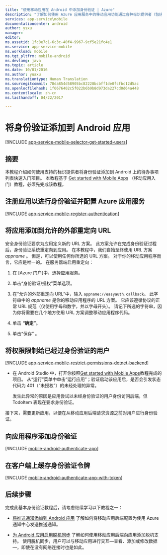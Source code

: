 ```yaml
---
title: "使用移动应用在 Android 中添加身份验证 | Azure"
description: "了解如何使用 Azure 应用服务中的移动应用功能通过各种标识提供者（包括 Google、Facebook、Twitter 和 Microsoft）对 Android 应用的用户进行身份验证。"
services: app-service\mobile
documentationcenter: android
author: ysxu
manager: 
editor: 
ms.assetid: 1fc8e7c1-6c3c-40f4-9967-9cf5e21fc4e1
ms.service: app-service-mobile
ms.workload: mobile
ms.tgt_pltfrm: mobile-android
ms.devlang: java
ms.topic: article
ms.date: 10/01/2016
ms.author: yuaxu
ms.translationtype: Human Translation
ms.sourcegitcommit: 78da854d58905bc82228bcbff1de0fcfbc12d5ac
ms.openlocfilehash: 1f0676402c5f022b6b9b8d973da227cd0d64a448
ms.contentlocale: zh-cn
ms.lasthandoff: 04/22/2017

---
```

# <a name="add-authentication-to-your-android-app"></a>将身份验证添加到 Android 应用
[!INCLUDE [app-service-mobile-selector-get-started-users](../../includes/app-service-mobile-selector-get-started-users.md)]

## <a name="summary"></a>摘要
本教程介绍如何使用支持的标识提供者将身份验证添加到 Android 上的待办事项列表快速入门项目。 本教程基于 [Get started with Mobile Apps] （移动应用入门）教程，必须先完成该教程。

## <a name="register"></a>注册应用以进行身份验证并配置 Azure 应用服务
[!INCLUDE [app-service-mobile-register-authentication](../../includes/app-service-mobile-register-authentication.md)]

## <a name="redirecturl"></a>将应用添加到允许的外部重定向 URL

安全身份验证要求为应用定义新的 URL 方案。 此方案允许在完成身份验证过程后，身份验证系统重定向到应用。 在本教程中，我们自始至终使用 URL 方案 _appname_ 。 但是，可以使用任何你所选的 URL 方案。 对于你的移动应用程序而言，它应是唯一的。 在服务器端启用重定向：

1. 在 [Azure 门户]中，选择应用服务。

2. 单击“身份验证/授权”菜单选项。

3. 在“允许的外部重定向 URL”中，输入 `appname://easyauth.callback`。  此字符串中的 _appname_ 是你的移动应用程序的 URL 方案。  它应该遵循协议的正常 URL 规范（仅使用字母和数字，并以字母开头）。  请记下所选的字符串，因为你将需要在几个地方使用 URL 方案调整移动应用程序代码。

4. 单击 **“确定”**。

5. 单击“保存” 。

## <a name="permissions"></a>将权限限制给已经过身份验证的用户
[!INCLUDE [app-service-mobile-restrict-permissions-dotnet-backend](../../includes/app-service-mobile-restrict-permissions-dotnet-backend.md)]

* 在 Android Studio 中，打开你按照[Get started with Mobile Apps]教程完成的项目。 从“运行”菜单中单击“运行应用”；验证启动该应用后，是否会引发状态代码为 401（“未授权”）的未经处理的异常。

     发生此异常的原因是应用尝试以未经身份验证的用户身份访问后端，但 TodoItem 表现在要求身份验证。

接下来，需要更新应用，以便在从移动应用后端请求资源之前对用户进行身份验证。 

## <a name="add-authentication-to-the-app"></a>向应用程序添加身份验证
[!INCLUDE [mobile-android-authenticate-app](../../includes/mobile-android-authenticate-app.md)]



## <a name="cache-tokens"></a>在客户端上缓存身份验证令牌
[!INCLUDE [mobile-android-authenticate-app-with-token](../../includes/mobile-android-authenticate-app-with-token.md)]

## <a name="next-steps"></a>后续步骤
完成此基本身份验证教程后，请考虑继续学习以下教程之一：

+ [将推送通知添加到 Android 应用](./app-service-mobile-android-get-started-push.md) 了解如何将移动应用后端配置为使用 Azure 通知中心发送推送通知。

+ [为 Android 应用启用脱机同步](./app-service-mobile-android-get-started-offline-data.md) 了解如何使用移动应用后端向应用添加脱机支持。 使用脱机同步，用户可以与移动应用进行交互&mdash;查看、添加或修改数据&mdash;，即使在没有网络连接时也是如此。

<!-- Anchors. -->
[Register your app for authentication and configure Mobile Services]: #register
[Restrict table permissions to authenticated users]: #permissions
[Add authentication to the app]: #add-authentication
[Store authentication tokens on the client]: #cache-tokens
[Refresh expired tokens]: #refresh-tokens
[Next Steps]:#next-steps


<!-- URLs. -->
[Get started with Mobile Apps]: ./app-service-mobile-android-get-started.md
